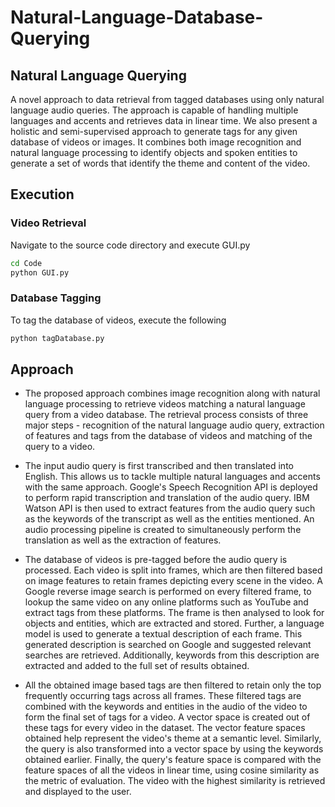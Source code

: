 # Natural-Language-Database-Querying

## Natural Language Querying

A novel approach to data retrieval from tagged databases using only natural language audio queries. The approach is capable of handling multiple languages and accents and retrieves data in linear time. We also present a holistic and semi-supervised approach to generate tags for any given database of videos or images. It combines both image recognition and natural language processing to identify objects and spoken entities to generate a set of words that identify the theme and content of the video.

## Execution

### Video Retrieval

Navigate to the source code directory and execute GUI.py
```sh
cd Code
python GUI.py
```

### Database Tagging

To tag the database of videos, execute the following
```sh
python tagDatabase.py
```

## Approach

* The proposed approach combines image recognition along with natural language processing to
retrieve videos matching a natural language query from a video database. The retrieval
process consists of three major steps - recognition of the natural language audio query,
extraction of features and tags from the database of videos and matching of the query to a video.

* The input audio query is first transcribed and then translated into English. This allows us
to tackle multiple natural languages and accents with the same approach. Google's Speech
Recognition API is deployed to perform rapid transcription and translation of the audio query. IBM Watson API is then used to extract features from the audio query such as the
keywords of the transcript as well as the entities mentioned. An audio processing pipeline is created to simultaneously perform the translation as well as the extraction of features.

* The database of videos is pre-tagged before the audio query is processed. Each video is split into frames, which are then filtered based on image features to retain frames depicting every scene in the video. A Google reverse image search is performed on every filtered frame, to lookup the same video on any online platforms such as YouTube and extract tags from these platforms. The frame is then analysed to look for objects and entities, which are extracted and stored. Further, a language model is used to generate a textual description of each frame. This generated description is searched on Google and suggested relevant searches are retrieved. Additionally, keywords from this description are extracted and added to the full set of results obtained.

* All the obtained image based tags are then filtered to retain only the top frequently occurring tags across all frames. These filtered tags are combined with the keywords and entities in the audio of the video to form the final set of tags for a video. A vector space is created out of these tags for every video in the dataset. The vector feature spaces obtained help represent the video's theme at a semantic level. Similarly, the query is also transformed into a vector space by using the keywords obtained earlier. Finally, the query's feature space is compared with the feature spaces of all the videos in linear time, using cosine similarity as the metric of evaluation. The video with the highest similarity is retrieved and displayed to the user.